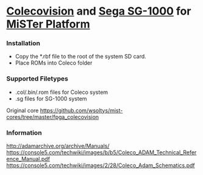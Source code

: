# [Colecovision](https://en.wikipedia.org/wiki/ColecoVision) and [Sega SG-1000](https://en.wikipedia.org/wiki/SG-1000) for [MiSTer Platform](https://github.com/MiSTer-devel/Main_MiSTer/wiki)

### Installation
* Copy the *.rbf file to the root of the system SD card.
* Place ROMs into Coleco folder

### Supported Filetypes
 * .col/.bin/.rom files for Coleco system
 * .sg files for SG-1000 system

Original core https://github.com/wsoltys/mist-cores/tree/master/fpga_colecovision


### Information

http://adamarchive.org/archive/Manuals/
https://console5.com/techwiki/images/b/b5/Coleco_ADAM_Technical_Reference_Manual.pdf
https://console5.com/techwiki/images/2/28/Coleco_Adam_Schematics.pdf
